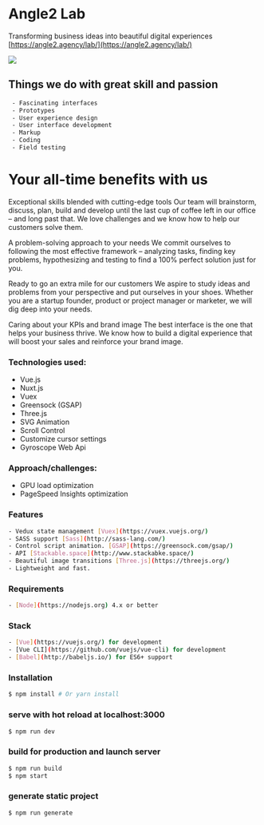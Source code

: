 # Angle2 Lab

Transforming business ideas into beautiful digital experiences [https://angle2.agency/lab/](https://angle2.agency/lab/)

![](http://process.angleto.com/projects-preview/angle2.jpg)

## Things we do with great skill and passion

``` bash
 - Fascinating interfaces
 - Prototypes
 - User experience design
 - User interface development
 - Markup
 - Coding
 - Field testing
```

# Your all-time benefits with us
Exceptional skills blended with cutting-edge tools
Our team will brainstorm, discuss, plan, build and develop until the last cup of coffee left in our office – and long past that. We love challenges and we know how to help our customers solve them.

A problem-solving approach to your needs 
We commit ourselves to following the most effective framework – analyzing tasks, finding key problems, hypothesizing and testing to find a 100% perfect solution just for you.

Ready to go an extra mile for our customers 
We aspire to study ideas and problems from your perspective and put ourselves in your shoes. Whether you are a startup founder, product or project manager or marketer, we will dig deep into your needs.

Caring about your KPIs and brand image
The best interface is the one that helps your business thrive. We know how to build a digital experience that will boost your sales and reinforce your brand image.


### Technologies used:

* Vue.js
* Nuxt.js
* Vuex
* Greensock (GSAP)
* Three.js
* SVG Animation
* Scroll Control
* Customize cursor settings
* Gyroscope Web Api


### Approach/challenges: 

* GPU load optimization
* PageSpeed Insights optimization


### Features
```bash
- Vedux state management [Vuex](https://vuex.vuejs.org/)
- SASS support [Sass](http://sass-lang.com/)
- Control script animation. [GSAP](https://greensock.com/gsap/)
- API [Stackable.space](http://www.stackabke.space/)
- Beautiful image transitions [Three.js](https://threejs.org/)
- Lightweight and fast.
```


### Requirements
```bash
- [Node](https://nodejs.org) 4.x or better
```


### Stack
```bash
- [Vue](https://vuejs.org/) for development
- [Vue CLI](https://github.com/vuejs/vue-cli) for development
- [Babel](http://babeljs.io/) for ES6+ support
```


### Installation
```sh
$ npm install # Or yarn install
```

### serve with hot reload at localhost:3000
```sh
$ npm run dev
```

### build for production and launch server
```sh
$ npm run build
$ npm start
```

### generate static project
```sh
$ npm run generate
```